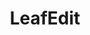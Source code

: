 ---
layout: app
title: LeafEdit
description: "Work in progress Animal Crossing: New Leaf save manager & editor for the Nintendo 3DS!"
version: v0.2.0
image: https://raw.githubusercontent.com/Universal-Team/LeafEdit/master/3ds/app/banner.png
source: https://github.com/Universal-Team/LeafEdit
categories: [utility]
---